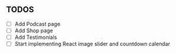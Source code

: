## TODOS
- [ ] Add Podcast page
- [ ] Add Shop page
- [ ] Add Testimonials
- [ ] Start implementing React image slider and countdown calendar
